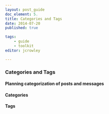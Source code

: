 ```yaml
---
layout: post_guide
doc_element: 5.
title: Categories and Tags
date: 2014-07-20
published: true

tags:
	- guide
	- toolkit
editor: jcrowley

---
```


### Categories and Tags

#### Planning categorization of posts and messages

#### Categories

#### Tags


